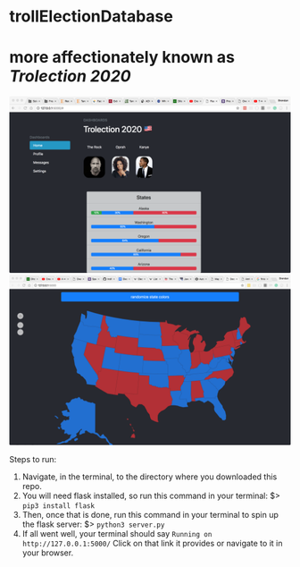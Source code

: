 # trollElectionDatabase
# more affectionately known as *Trolection 2020*

![version 1](https://github.com/brendanAlbert/trollElectionDatabase/blob/master/v1.png)
![version 2](https://github.com/brendanAlbert/trollElectionDatabase/blob/master/v2.png)

Steps to run:
1) Navigate, in the terminal, to the directory where you downloaded this repo.
2) You will need flask installed, so run this command in your terminal:
$> ```pip3 install flask```
3) Then, once that is done, run this command in your terminal to spin up the flask server:
$> ```python3 server.py```
4) If all went well, your terminal should say ```Running on http://127.0.0.1:5000/```
  Click on that link it provides or navigate to it in your browser.
